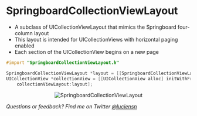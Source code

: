 SpringboardCollectionViewLayout
===============================

* A subclass of UICollectionViewLayout that mimics the Springboard four-column layout
* This layout is intended for UICollectionViews with horizontal paging enabled
* Each section of the UICollectionView begins on a new page

```objective-c
#import "SpringboardCollectionViewLayout.h"

SpringboardCollectionViewLayout *layout = [[SpringboardCollectionViewLayout alloc] init];
UICollectionView *collectionView = [[UICollectionView alloc] initWithFrame:someFrame
	collectionViewLayout:layout];
```

<p align="center">
	<img src="https://dl.dropboxusercontent.com/u/59137317/github/springboard.png" alt="SpringboardCollectionViewLayout" />
</p>

*Questions or feedback? Find me on Twitter [@luciensn](https://twitter.com/luciensn)*
